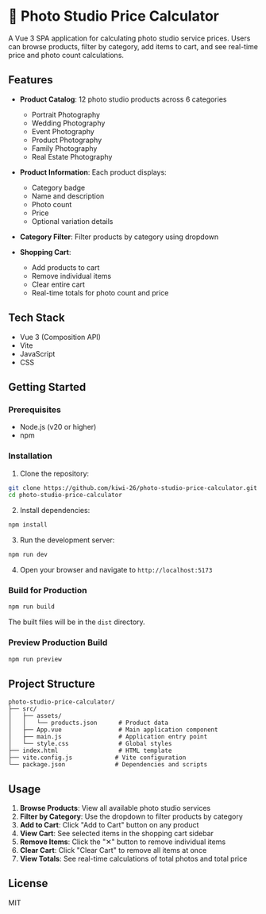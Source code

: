# 📸 Photo Studio Price Calculator

A Vue 3 SPA application for calculating photo studio service prices. Users can browse products, filter by category, add items to cart, and see real-time price and photo count calculations.

## Features

- **Product Catalog**: 12 photo studio products across 6 categories
  - Portrait Photography
  - Wedding Photography
  - Event Photography
  - Product Photography
  - Family Photography
  - Real Estate Photography

- **Product Information**: Each product displays:
  - Category badge
  - Name and description
  - Photo count
  - Price
  - Optional variation details

- **Category Filter**: Filter products by category using dropdown

- **Shopping Cart**:
  - Add products to cart
  - Remove individual items
  - Clear entire cart
  - Real-time totals for photo count and price

## Tech Stack

- Vue 3 (Composition API)
- Vite
- JavaScript
- CSS

## Getting Started

### Prerequisites

- Node.js (v20 or higher)
- npm

### Installation

1. Clone the repository:
```bash
git clone https://github.com/kiwi-26/photo-studio-price-calculator.git
cd photo-studio-price-calculator
```

2. Install dependencies:
```bash
npm install
```

3. Run the development server:
```bash
npm run dev
```

4. Open your browser and navigate to `http://localhost:5173`

### Build for Production

```bash
npm run build
```

The built files will be in the `dist` directory.

### Preview Production Build

```bash
npm run preview
```

## Project Structure

```
photo-studio-price-calculator/
├── src/
│   ├── assets/
│   │   └── products.json      # Product data
│   ├── App.vue                # Main application component
│   ├── main.js                # Application entry point
│   └── style.css              # Global styles
├── index.html                 # HTML template
├── vite.config.js            # Vite configuration
└── package.json              # Dependencies and scripts
```

## Usage

1. **Browse Products**: View all available photo studio services
2. **Filter by Category**: Use the dropdown to filter products by category
3. **Add to Cart**: Click "Add to Cart" button on any product
4. **View Cart**: See selected items in the shopping cart sidebar
5. **Remove Items**: Click the "✕" button to remove individual items
6. **Clear Cart**: Click "Clear Cart" to remove all items at once
7. **View Totals**: See real-time calculations of total photos and total price

## License

MIT
